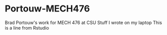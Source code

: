 # Portouw-MECH476
Brad Portouw's work for MECH 476 at CSU
Stuff I wrote on my laptop
This is a line from Rstudio